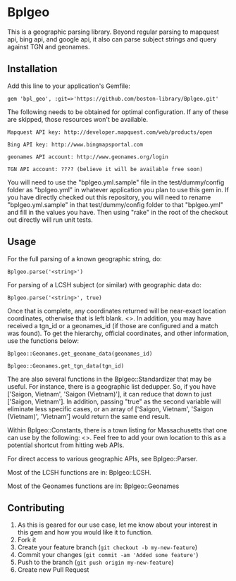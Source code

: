 # Bplgeo

This is a geographic parsing library. Beyond regular parsing to mapquest api, bing api, and google api, it also can parse
subject strings and query against TGN and geonames.

## Installation

Add this line to your application's Gemfile:

    gem 'bpl_geo', :git=>'https://github.com/boston-library/Bplgeo.git'

The following needs to be obtained for optimal configuration. If any of these are skipped, those resources won't be available.

    Mapquest API key: http://developer.mapquest.com/web/products/open

    Bing API key: http://www.bingmapsportal.com

    geonames API account: http://www.geonames.org/login

    TGN API account: ???? (believe it will be available free soon)

You will need to use the "bplgeo.yml.sample" file in the test/dummy/config folder as "bplgeo.yml" in whatever
application you plan to use this gem in. If you have directly checked out this repository, you will need to rename
"bplgeo.yml.sample" in that test/dummy/config folder to that "bplgeo.yml" and fill in the values you have. Then using
"rake" in the root of the checkout out directly will run unit tests.

## Usage

For the full parsing of a known geographic string, do:

    Bplgeo.parse('<string>')

For parsing of a LCSH subject (or similar) with geographic data do:

    Bplgeo.parse('<string>', true)

Once that is complete, any coordinates returned will be near-exact location coordinates, otherwise that is left blank.
<<Talk about keeping original string here>>. In addition, you may have received a tgn_id or a geonames_id (if those
are configured and a match was found). To get the hierarchy, official coordinates, and other information, use the
functions below:

    Bplgeo::Geonames.get_geoname_data(geonames_id)

    Bplgeo::Geonames.get_tgn_data(tgn_id)

The are also several functions in the Bplgeo::Standardizer that may be useful. For instance, there is a geographic list
dedupper. So, if you have ['Saigon, Vietnam', 'Saigon (Vietnam)'], it can reduce that down to just ['Saigon, Vietnam'].
In addition, passing "true" as the second variable will eliminate less specific cases, or an array of
['Saigon, Vietnam', 'Saigon (Vietnam)', 'Vietnam'] would return the same end result.

Within Bplgeo::Constants, there is a town listing for Massachusetts that one can use by the following: <<example here>>.
Feel free to add your own location to this as a potential shortcut from hitting web APIs.

For direct access to various geographic APIs, see Bplgeo::Parser.

Most of the LCSH functions are in: Bplgeo::LCSH.

Most of the Geonames functions are in: Bplgeo::Geonames

## Contributing

1. As this is geared for our use case, let me know about your interest in this gem and how you would like it to function.
2. Fork it
3. Create your feature branch (`git checkout -b my-new-feature`)
4. Commit your changes (`git commit -am 'Added some feature'`)
5. Push to the branch (`git push origin my-new-feature`)
6. Create new Pull Request